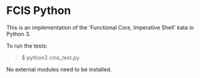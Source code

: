 # FCIS Python

This is an implementation of the 'Functional Core, Imperative Shell' kata in Python 3.

To run the tests:

> $ python3 cms_test.py

No external modules need to be installed.
